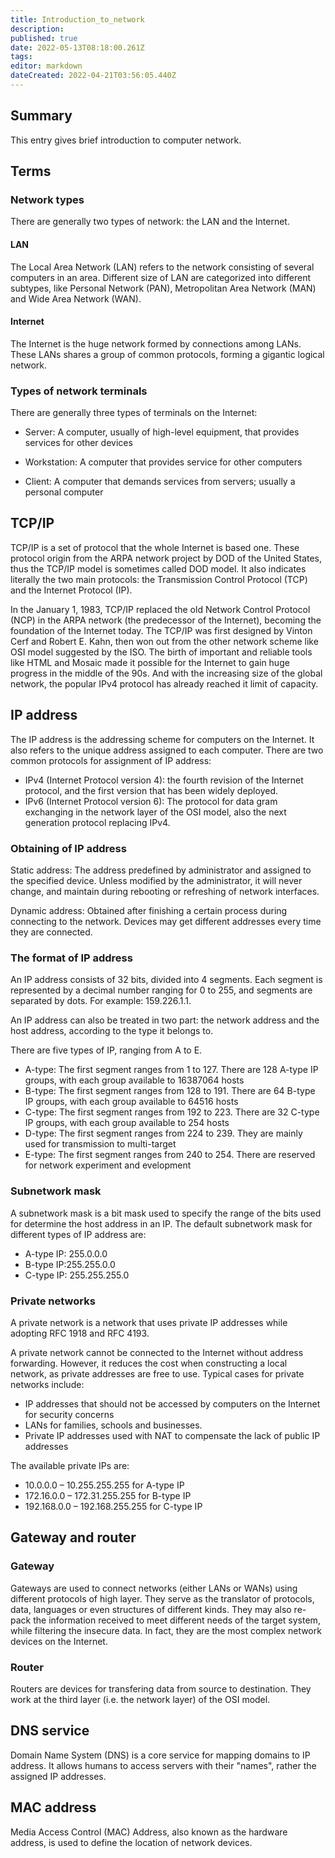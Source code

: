 ```yaml
---
title: Introduction_to_network
description: 
published: true
date: 2022-05-13T08:18:00.261Z
tags: 
editor: markdown
dateCreated: 2022-04-21T03:56:05.440Z
---
```


## Summary

This entry gives brief introduction to computer network.

## Terms

### Network types

There are generally two types of network: the LAN and the Internet.

#### LAN

The Local Area Network (LAN) refers to the network consisting of several computers in an area. Different size of LAN are categorized into different subtypes, like Personal Network (PAN), Metropolitan Area Network (MAN) and Wide Area Network (WAN).

#### Internet

The Internet is the huge network formed by connections among LANs. These LANs shares a group of common protocols, forming a gigantic logical network.

### Types of network terminals

There are generally three types of terminals on the Internet:

* Server: A computer, usually of high-level equipment, that provides services for other devices

* Workstation: A computer that provides service for other computers

* Client: A computer that demands services from servers; usually a personal computer

## TCP/IP

TCP/IP is a set of protocol that the whole Internet is based one. These protocol origin from the ARPA network project by DOD of the United States, thus the TCP/IP model is sometimes called DOD model. It also indicates literally the two main protocols: the Transmission Control Protocol (TCP) and the Internet Protocol (IP).

In the January 1, 1983, TCP/IP replaced the old Network Control Protocol (NCP) in the ARPA network (the predecessor of the Internet), becoming the foundation of the Internet today. The TCP/IP was first designed by Vinton Cerf and Robert E. Kahn, then won out from the other network scheme like OSI model suggested by the ISO. The birth of important and reliable tools like HTML and Mosaic made it possible for the Internet to gain huge progress in the middle of the 90s. And with the increasing size of the global network, the popular IPv4 protocol has already reached it limit of capacity.

## IP address

The IP address is the addressing scheme for computers on the Internet. It also refers to the unique address assigned to each computer. There are two common protocols for assignment of IP address:

* IPv4 (Internet Protocol version 4): the fourth revision of the Internet protocol, and the first version that has been widely deployed.
* IPv6 (Internet Protocol version 6): The protocol for data gram exchanging in the network layer of the OSI model, also the next generation protocol replacing IPv4.

### Obtaining of IP address

Static address: The address predefined by administrator and assigned to the specified device. Unless modified by the administrator, it will never change, and maintain during rebooting or refreshing of network interfaces.

Dynamic address: Obtained after finishing a certain process during connecting to the network. Devices may get different addresses every time they are connected.

### The format of IP address

An IP address consists of 32 bits, divided into 4 segments. Each segment is represented by a decimal number ranging for 0 to 255, and segments are separated by dots. For example: 159.226.1.1.

An IP address can also be treated in two part: the network address and the host address, according to the type it belongs to.

There are five types of IP, ranging from A to E.

* A-type: The first segment ranges from 1 to 127. There are 128 A-type IP groups, with each group available to 16387064 hosts
* B-type: The first segment ranges from 128 to 191. There are 64 B-type IP groups, with each group available to 64516 hosts
* C-type: The first segment ranges from 192 to 223. There are 32 C-type IP groups, with each group available to 254 hosts
* D-type: The first segment ranges from 224 to 239. They are mainly used for transmission to multi-target
* E-type: The first segment ranges from 240 to 254. There are reserved for network experiment and evelopment

### Subnetwork mask

A subnetwork mask is a bit mask used to specify the range of the bits used for determine the host address in an IP. The default subnetwork mask for different types of IP address are:

* A-type IP: 255.0.0.0
* B-type IP:255.255.0.0
* C-type IP: 255.255.255.0

### Private networks

A private network is a network that uses private IP addresses while adopting RFC 1918 and RFC 4193.

A private network cannot be connected to the Internet without address forwarding. However, it reduces the cost when constructing a local network, as private addresses are free to use. Typical cases for private networks include:

* IP addresses that should not be accessed by computers on the Internet for security concerns
* LANs for families, schools and businesses.
* Private IP addresses used with NAT to compensate the lack of public IP addresses

The available private IPs are:

* 10.0.0.0 – 10.255.255.255 for A-type IP
* 172.16.0.0 – 172.31.255.255 for B-type IP
* 192.168.0.0 – 192.168.255.255 for C-type IP

## Gateway and router

### Gateway

Gateways are used to connect networks (either LANs or WANs) using different protocols of high layer. They serve as the translator of protocols, data, languages or even structures of different kinds. They may also re-pack the information received to meet different needs of the target system, while filtering the insecure data. In fact, they are the most complex network devices on the Internet.

### Router

Routers are devices for transfering data from source to destination. They work at the third layer (i.e. the network layer) of the OSI model.

## DNS service

Domain Name System (DNS) is a core service for mapping domains to IP address. It allows humans to access servers with their "names", rather the assigned IP addresses.

## MAC address

Media Access Control (MAC) Address, also known as the hardware address, is used to define the location of network devices.

